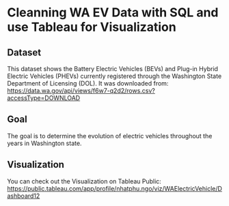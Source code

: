 # Cleanning WA EV Data with SQL and use Tableau for Visualization
## Dataset
This dataset shows the Battery Electric Vehicles (BEVs) and Plug-in Hybrid Electric Vehicles (PHEVs) currently registered through the Washington State Department of Licensing (DOL). It was downloaded from: https://data.wa.gov/api/views/f6w7-q2d2/rows.csv?accessType=DOWNLOAD
## Goal
The goal is to determine the evolution of electric vehicles throughout the years in Washington state.
## Visualization
You  can check out the Visualization on Tableau Public: https://public.tableau.com/app/profile/nhatphu.ngo/viz/WAElectricVehicle/Dashboard12

